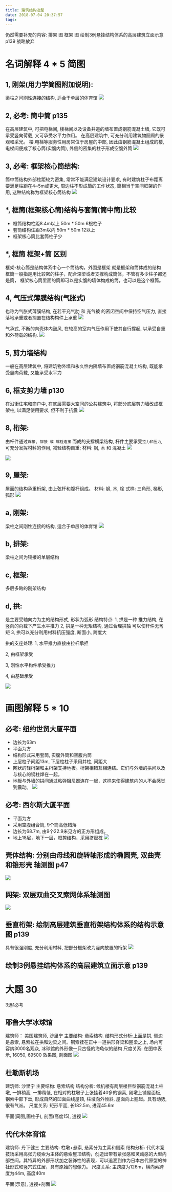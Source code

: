 ```yaml
---
title: 建筑结构选型
date: 2018-07-04 20:37:57
tags:
---
```


仍然需要补充的内容:
排架 图
框架 图
绘制3例悬挂结构体系的高层建筑立面示意 p139 战略放弃

# 名词解释 4 * 5 简图
## 1, 刚架(用力学简图附加说明):
梁柱之间刚性连接的结构, 适合于单层的体育馆
![](/images/gang-jia.png)


## 2, 必考: 筒中筒 p135
在高层建筑中, 可把电梯间, 楼梯间以及设备井道的墙布置成钢筋混凝土墙, 它既可承受竖向荷载, 又可承受水平力作用。
在高层建筑中, 可充分利用建筑物圆周的景观和采光。
楼.电梯等服务性用房常位于房屋的中部, 因此由钢筋混凝土组成的楼, 电梯间便成了核心筒(实腹内筒), 外侧的密集的柱子形成空腹外筒
![](/images/tong-zhong-tong.png)

## 3, 必考: 框架核心筒结构:
筒中筒结构外部柱距较为密集, 常常不能满足建筑设计要求, 有时建筑柱子布距离要满足柱距在4~5m或更大,
周边柱不形成筒的工作状态, 筒相当于空间框架的作用, 这种结构称为框架核心筒结构
![](/images/kuang-jia-he-xin-tong.png)

## *, 框筒(框架核心筒)结构与套筒(筒中筒)比较
- 框筒结构柱距8.4m以上       50m * 50m 6根柱子
- 套筒结构住距3m以内         50m * 50m 12以上
- 框架核心筒比套筒柱子少 

## *, 框筒 框架+筒 区别
框架-核心筒是结构体系中心一个筒结构，外围是框架
就是框架和筒体成的结构
框筒一般指是用比较密的柱子，配合深梁或者支撑构成筒体，不管有多少柱子都还是筒，
框架核心筒里面的筒即可以是实腹的墙体构成的筒，也可以是这个框筒。

## 4, 气压式薄膜结构(气胀式)
也称为气胀式薄膜结构, 在若干充气肋 和 充气被 的密闭空间中保持空气压力, 直接落地承重或者搁置在结构构件上承重
![](/images/qi-ya-shi-bo-mo-jie-gou.png)

气承式, 不断的向壳体内鼓风, 在较高的室内气压作用下使其自行撑起, 以承受自重和外荷载的结构.
![](/images/qi-cheng-shi-bo-mo-jie-gou.png)

## 5, 剪力墙结构
一般在高层建筑中, 将建筑物外墙和永久性内隔墙布置成钢筋混凝土结构, 既能承受竖向荷载, 又能承受水平力

## 6, 框支剪力墙 p130
在沿街住宅和商户中, 在底层需要大空间的公共建筑中, 将部分底层剪力墙改成框架柱, 以满足使用要求, 但不利于抗震
![](/images/kuang-zhi-jian-li-qiang.png)

## 8, 桁架:
由杆件通过`焊接, 铆接 或 螺栓连接` 而成的支撑横梁结构, 杆件主要承受`拉力和压力`, 可充分发挥材料的作用, 减轻结构自重; 
材料: 钢, 木 和 混凝土
![](/images/heng-jia-1.png)

![](/images/heng-jia-2.png)

## 9, 屋架:
屋面的结构承重桁架, 由上弦杆和腹杆组成。
材料: 钢, 木, 栓
式样: 三角形, 梯形, 弧形
![](/images/wu-jia.png)
## a, 刚架:
梁柱之间刚性连接的结构, 适合于单层的体育馆
![](/images/gang-jia.png)

## b, 排架:
梁柱之间为铰接的单层结构
## c, 框架:
多层多跨的刚架结构
## d, 拱:
是主要受轴向力为主的结构形式, 形状为弧形
结构特点: 
1, 拱是一种 推力结构, 在竖向的荷载下产生水平推力
2, 拱是一种无矩结构, 通过合理拱轴 可以使杆件无弯矩
3, 拱可以充分利用材料抗压强度, 断面小, 跨度大

拱的支座处理:
1, 水平推力直接由拉杆承担

2, 由框架承受

3, 刚性水平构件承受推力

4, 由基础承受

![](/images/gong.png)

# 画图解释 5 * 10
## 必考: 纽约世贸大厦平面
- 边长为63m
- 平面为方 
- 结构形式采用套筒, 实腹外筒和空腹内筒
- 上层柱子间距13m, 下层柱柱子采用并柱, 间距大
- 网状的轻桁架和主桁架支持地板。桁架相错互相连结。它们与外墙的拱间以及与核心的钢柱焊在一起。
- 地板与外墙的拱间通过粘弹阻尼器连在一起，这样来使得建筑内的人不会感觉到震动。
![](/images/nyk-xiersi-plan.png)

## 必考: 西尔斯大厦平面
- 平面为方 
- 采用空腹组合筒, 9个筒高低错落
- 边长为68.7m, 由9个22.9米见方的正方形组成。
- 地上18层，地下一层，框剪结构，采用挤密桩
![](/images/nyk-xiersi-plan.png)

## 壳体结构: 分别由母线和旋转轴形成的椭圆壳, 双曲壳和锥形壳 轴测图 p47
![](/images/qiao-ti-jie-gou.png)

## 网架: 双层双曲交叉索网体系轴测图
![](/images/wang-jia.png)

## 垂直桁架: 绘制高层建筑垂直桁架结构体系的结构示意图 p139
具有很强刚度, 充分利用材料, 把部分框架改为竖向放置的桁架
![](/images/chui-zhi-heng-jia.png)

## 绘制3例悬挂结构体系的高层建筑立面示意 p139


# 大题 30
3选1必考
## 耶鲁大学冰球馆
建筑师： 美国建筑师, 沙里宁
主要结构: 悬索结构.
结构形式分析:上面是拱, 侧边是悬索, 悬索拉在拱和边梁之间。钢索挂在正中一道拱形脊梁和圈梁之上, 场内可容纳3000名观众, 冰球馆的外形像一只古怪的海龟似的结构 
尺度关系: 在图中表示, 16050, 69500
效果图, 剖面图
![](/images/yelu.png)

## 杜勒斯机场
建筑师: 沙里宁
主要结构: 悬索结构
结构分析: 候机楼有两层楼巨型钢筋混凝土柱墩, 一排稍高, 一排稍低, 在相对的柱墩子上张挂着40多的钢索, 刚墩上铺屋面板, 钢索中部下垂, 形成自然的凹面曲线屋顶, 柱墩向外倾斜, 屋面向上翘起。具有动势, 很有气派。
尺度关系: 矩形平面, 长182.5m, 进深45.6m

平面(简图,画柱子), 剖面(高度15), 透视
![](/images/dulesi.png)

## 代代木体育馆
建筑师: 丹下健三
主要结构: 柱墩+悬索, 悬索分为主索和侧索
结构分析: 代代木竞技场采用高张力缆索为主体的悬索屋顶结构，创造出带有紧张感和灵动感的大型内部空间。其特异的外部形状加之装饰性的表现，可以追溯到作为日本古代原型的神社形式和竖穴式住居，具有原始的想像力。
尺度关系: 主跨度为126m，横向索跨度为44m, 高度40m

平面(示意), 透视+剖面 
![](/images/daidaimu.png)
